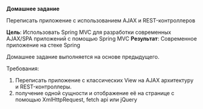 **Домашнее задание**

Переписать приложение с использованием AJAX и REST-контроллеров

**Цель**:      Использовать Spring MVC для разработки современных AJAX/SPA приложений c помощью Spring MVC
**Результат**: Современное приложение на стеке Spring

Домашнее задание выполняется на основе предыдущего.

Требования:
1. Переписать приложение с классических View на AJAX архитектуру и REST-контроллеры.
2. получение одной сущности и отображение её на странице с помощью XmlHttpRequest, fetch api или jQuery